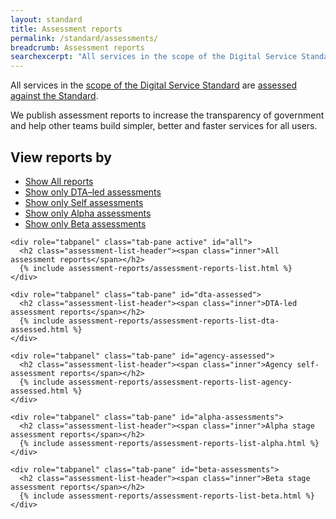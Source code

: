 ```yaml
---
layout: standard
title: Assessment reports
permalink: /standard/assessments/
breadcrumb: Assessment reports
searchexcerpt: "All services in the scope of the Digital Service Standard are assessed against the Standard. We publish assessment reports to increase the transparency of government and help other teams build simpler, better and faster services for all users."
---
```


<div class="assessment-reports" markdown="1">

All services in the [scope of the Digital Service Standard](/standard/scope-of-standard/) are [assessed against the Standard](/standard/meeting-standard/).

We publish assessment reports to increase the transparency of government and help other teams build simpler, better and faster services for all users.

## View reports by

  <ul class="inline-links">
    <li>
      <a href="#all" class="is-current"><span class="is-visuallyhidden">Show </span>All reports</a>
    </li>
    <li>
      <a href="#dta-assessed"><span class="is-visuallyhidden">Show only </span>DTA&ndash;led assessments</a>
    </li>
    <li>
      <a href="#agency-assessed"><span class="is-visuallyhidden">Show only </span>Self assessments</a>
    </li>
    <li>
      <a href="#alpha-assessments"><span class="is-visuallyhidden">Show only </span>Alpha assessments</a>
    </li>
    <li>
      <a href="#beta-assessments"><span class="is-visuallyhidden">Show only </span>Beta assessments</a>
    </li>
  </ul>

  <!-- Tab panes -->
  <div class="tab-content">

    <div role="tabpanel" class="tab-pane active" id="all">
      <h2 class="assessment-list-header"><span class="inner">All assessment reports</span></h2>
      {% include assessment-reports/assessment-reports-list.html %}
    </div>

    <div role="tabpanel" class="tab-pane" id="dta-assessed">
      <h2 class="assessment-list-header"><span class="inner">DTA-led assessment reports</span></h2>
      {% include assessment-reports/assessment-reports-list-dta-assessed.html %}
    </div>

    <div role="tabpanel" class="tab-pane" id="agency-assessed">
      <h2 class="assessment-list-header"><span class="inner">Agency self-assessment reports</span></h2>
      {% include assessment-reports/assessment-reports-list-agency-assessed.html %}
    </div>

    <div role="tabpanel" class="tab-pane" id="alpha-assessments">
      <h2 class="assessment-list-header"><span class="inner">Alpha stage assessment reports</span></h2>
      {% include assessment-reports/assessment-reports-list-alpha.html %}
    </div>

    <div role="tabpanel" class="tab-pane" id="beta-assessments">
      <h2 class="assessment-list-header"><span class="inner">Beta stage assessment reports</span></h2>
      {% include assessment-reports/assessment-reports-list-beta.html %}
    </div>
  </div>
</div>
